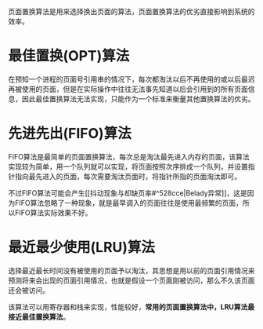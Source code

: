 页面置换算法是用来选择换出页面的算法，页面置换算法的优劣直接影响到系统的效率。

# 最佳置换(OPT)算法
在预知一个进程的页面号引用串的情况下，每次都淘汰以后不再使用的或以后最迟再被使用的页面，但是在实际操作中往往无法事先知道以后会引用到的所有页面信息，因此最佳置换算法无法实现，只能作为一个标准来衡量其他置换算法的优劣。

# 先进先出(FIFO)算法
FIFO算法是最简单的页面置换算法，每次总是淘汰最先进入内存的页面，该算法实现较为简单，用一个队列就可以实现，将页面按照次序排成一个队列，并设置指针指向最先进入的页面，每次需要淘汰页面时，将指针所指的页面淘汰即可。

不过FIFO算法可能会产生[[抖动现象与却缺页率#^528cce|Belady异常]]，这是因为FIFO算法忽略了一种现象，就是最早调入的页面往往是使用最频繁的页面，所以FIFO算法实际效果不好。

# 最近最少使用(LRU)算法
选择最近最长时间没有被使用的页面予以淘汰，其思想是用以前的页面引用情况来预测将来会出现的页面引用情况，也就是假设一个页面刚被访问，那么不久该页面还会被访问。

该算法可以用寄存器和栈来实现，性能较好，**常用的页面置换算法中，LRU算法最接近最佳置换算法**。